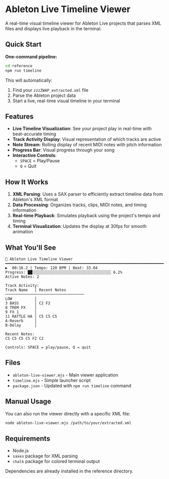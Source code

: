 # Ableton Live Timeline Viewer

A real-time visual timeline viewer for Ableton Live projects that parses XML files and displays live playback in the terminal.

## Quick Start

**One-command pipeline:**
```bash
cd reference
npm run timeline
```

This will automatically:
1. Find your `zzzZWAP_extracted.xml` file
2. Parse the Ableton project data
3. Start a live, real-time visual timeline in your terminal

## Features

- **Live Timeline Visualization**: See your project play in real-time with beat-accurate timing
- **Track Activity Display**: Visual representation of which tracks are active
- **Note Stream**: Rolling display of recent MIDI notes with pitch information
- **Progress Bar**: Visual progress through your song
- **Interactive Controls**: 
  - `SPACE` = Play/Pause
  - `Q` = Quit

## How It Works

1. **XML Parsing**: Uses a SAX parser to efficiently extract timeline data from Ableton's XML format
2. **Data Processing**: Organizes tracks, clips, MIDI notes, and timing information
3. **Real-time Playback**: Simulates playback using the project's tempo and timing
4. **Terminal Visualization**: Updates the display at 30fps for smooth animation

## What You'll See

```
🎵 Ableton Live Timeline Viewer
━━━━━━━━━━━━━━━━━━━━━━━━━━━━━━━━━━━━━━━━━━━━━━━━━━━━━━━━━━━━━━━━━━━━━━━━━━━━━
▶️  00:16.2 | Tempo: 120 BPM | Beat: 33.04
Progress: ██░░░░░░░░░░░░░░░░░░░░░░░░░░░░░░░░░░░ 6.2%
Active Notes: 2

Track Activity:
Track Name   │ Recent Notes
───────────────────────────────────
LOW          │                     
3 BASS       │ C2 F2               
8 TREM FX    │                     
9 FX 1       │                     
11 RATTLE HA │ C5 C5 C5            
A-Reverb     │                     
B-Delay      │                     

Recent Notes:
C5 C5 C5 C5 F2 C2

Controls: SPACE = play/pause, Q = quit
```

## Files

- `ableton-live-viewer.mjs` - Main viewer application
- `timeline.mjs` - Simple launcher script
- `package.json` - Updated with `npm run timeline` command

## Manual Usage

You can also run the viewer directly with a specific XML file:

```bash
node ableton-live-viewer.mjs /path/to/your/extracted.xml
```

## Requirements

- Node.js
- `saxes` package for XML parsing
- `chalk` package for colored terminal output

Dependencies are already installed in the reference directory.
